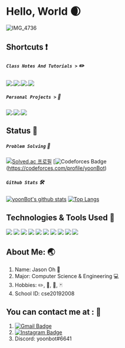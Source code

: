 # Hello, World :waxing_crescent_moon:

![IMG_4736](https://user-images.githubusercontent.com/73013239/105243549-8d6d7800-5bb2-11eb-998b-fa87ab2c30cc.GIF)

## Shortcuts :exclamation:

##### **`Class Notes And Tutorials >`** :pencil2:

<a href="https://github.com/yoonBot/Computer-Science-and-Engineering">
  <img align="center" src="https://github-readme-stats.vercel.app/api/pin/?username=yoonBot&repo=Computer-Science-and-Engineering" />
</a>

<a href="https://github.com/yoonBot/Introduction-to-ML">
  <img align="center" src="https://github-readme-stats.vercel.app/api/pin/?username=yoonBot&repo=Introduction-to-ML" />
</a>

<a href="https://github.com/yoonBot/BOJ-Problems">
  <img align="center" src="https://github-readme-stats.vercel.app/api/pin/?username=yoonBot&repo=BOJ-Problems" />
</a>

<a href="https://github.com/yoonBot/White-Black-Hacking-">
  <img align="center" src="https://github-readme-stats.vercel.app/api/pin/?username=yoonBot&repo=White-Black-Hacking-" />
</a>

##### **`Personal Projects >`** :robot:
<a href="https://github.com/yoonBot/discordBot">
  <img align="center" src="https://github-readme-stats.vercel.app/api/pin/?username=yoonBot&repo=discordBot" />
</a>

<a href="https://github.com/yoonBot/J.A.S.O.N.">
  <img align="center" src="https://github-readme-stats.vercel.app/api/pin/?username=yoonBot&repo=J.A.S.O.N." />
</a>

<a href="https://github.com/yoonBot/Unity-Projects">
   <img align="center" src="https://github-readme-stats.vercel.app/api/pin/?username=yoonBot&repo=Unity-Projects">
</a>

## Status :seedling:

##### **`Problem Solving`** :brain:

[![Solved.ac 
프로필](http://mazassumnida.wtf/api/generate_badge?boj=yoonbot)](https://solved.ac/yoonbot)
[![Codeforces Badge
](https://cp-logo.vercel.app/codeforces/yoonBot)(https://codeforces.com/profile/yoonBot)

##### **`Github Stats`** 🛠️
[![yoonBot's github stats](https://github-readme-stats.vercel.app/api?username=yoonBot&show_icons=true&theme=tokyonight)](https://github.com/yoonBot/github-readme-stats)
[![Top Langs](https://github-readme-stats.vercel.app/api/top-langs/?username=yoonBot&show_icons=true&theme=tokyonight)](https://github.com/yoonBot/github-readme-stats)

## Technologies & Tools Used :wrench:
![](https://img.shields.io/badge/OS-Linux-informational?style=flat&logo=<LOGO_NAME>&logoColor=white&color=2bbc8a)
![](https://img.shields.io/badge/OS-MacOS-informational?style=flat&logo=<LOGO_NAME>&logoColor=white&color=2bbc8a)
![](https://img.shields.io/badge/OS-ROS-informational?style=flat&logo=<LOGO_NAME>&logoColor=white&color=2bbc8a)
![](https://img.shields.io/badge/OS-Windows-informational?style=flat&logo=<LOGO_NAME>&logoColor=white&color=2bbc8a)
![](https://img.shields.io/badge/OS-Linux-informational?style=flat&logo=<LOGO_NAME>&logoColor=white&color=2bbc8a)
![](https://img.shields.io/badge/Editor-Eclipse-informational?style=flat&logo=<LOGO_NAME>&logoColor=white&color=2bbc8a)
![](https://img.shields.io/badge/Editor-Atom-informational?style=flat&logo=<LOGO_NAME>&logoColor=white&color=2bbc8a)
![](https://img.shields.io/badge/Editor-VSCode-informational?style=flat&logo=<LOGO_NAME>&logoColor=white&color=2bbc8a)
![](https://img.shields.io/badge/Shell-Bash-informational?style=flat&logo=<LOGO_NAME>&logoColor=white&color=2bbc8a)
![](https://img.shields.io/badge/Shell-ZSH-informational?style=flat&logo=<LOGO_NAME>&logoColor=white&color=2bbc8a)

## About Me: :earth_asia:

1. Name: Jason Oh :boy:
2. Major: Computer Science & Engineering :computer:
3. Hobbies: :pencil2:, :tennis:, :violin:, :black_joker:
4. School ID: cse20192008

## You can contact me at : :santa: 

1. [![Gmail Badge](https://img.shields.io/badge/-yoon.ohbot@gmail.com-red?style=flat-square&labelColor=red&logo=Gmail&logoColor=white&link=,ailto:yoon.ohbot@gmail.com)](mailto:yoon.ohbot@gmail.com)
2. [![Instagram Badge](https://img.shields.io/badge/-@yoon_bot-ff1493?style=flat-square&labelColor=ff1493&logo=instagram&logoColor=white&link=https://instagram.com/yoon_bot)](https://instagram.com/yoon_bot)
3. Discord: yoonbot#6641

